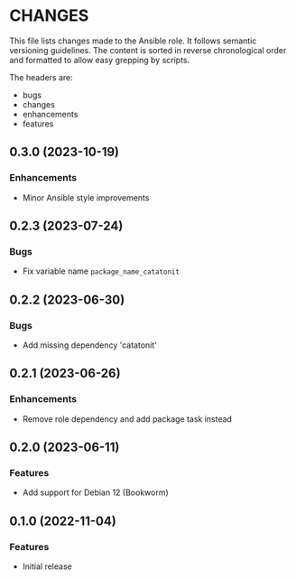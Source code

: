 # CHANGES

This file lists changes made to the Ansible role. It follows semantic versioning
guidelines. The content is sorted in reverse chronological order and formatted
to allow easy grepping by scripts.

The headers are:
- bugs
- changes
- enhancements
- features

## 0.3.0 (2023-10-19)

### Enhancements

- Minor Ansible style improvements

## 0.2.3 (2023-07-24)

### Bugs

- Fix variable name `package_name_catatonit`

## 0.2.2 (2023-06-30)

### Bugs

- Add missing dependency 'catatonit'

## 0.2.1 (2023-06-26)

### Enhancements

- Remove role dependency and add package task instead

## 0.2.0 (2023-06-11)

### Features

- Add support for Debian 12 (Bookworm)

## 0.1.0 (2022-11-04)

### Features

- Initial release
